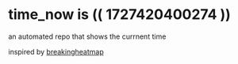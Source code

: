 # time_now is (( 1727420400274 ))

an automated repo that shows the currnent time

inspired by [breakingheatmap](https://github.com/breakingheatmap/breakingheatmap)